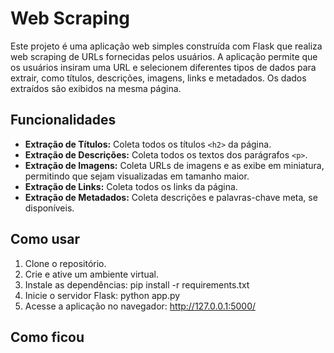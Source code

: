# Web Scraping

Este projeto é uma aplicação web simples construída com Flask que realiza web scraping de URLs fornecidas pelos usuários. A aplicação permite que os usuários insiram uma URL e selecionem diferentes tipos de dados para extrair, como títulos, descrições, imagens, links e metadados. Os dados extraídos são exibidos na mesma página.

## Funcionalidades

- **Extração de Títulos:** Coleta todos os títulos `<h2>` da página.
- **Extração de Descrições:** Coleta todos os textos dos parágrafos `<p>`.
- **Extração de Imagens:** Coleta URLs de imagens e as exibe em miniatura, permitindo que sejam visualizadas em tamanho maior.
- **Extração de Links:** Coleta todos os links da página.
- **Extração de Metadados:** Coleta descrições e palavras-chave meta, se disponíveis.

## Como usar

1. Clone o repositório.
2. Crie e ative um ambiente virtual.
3. Instale as dependências: pip install -r requirements.txt
4. Inicie o servidor Flask: python app.py
5. Acesse a aplicação no navegador: http://127.0.0.1:5000/

## Como ficou




